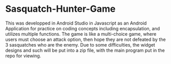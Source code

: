 # Sasquatch-Hunter-Game
This was developped in Android Studio in Javascript as an Android Application for practice on coding concepts including encapsulation, and utilizes multiple functions.
The game is like a multi-choice game, where users must choose an attack option, then hope they are not defeated by the 3 sasquatches who are the enemy.
Due to some difficulties, the widget designs and such will be put into a zip file, with the main program put in the repo for viewing. 
